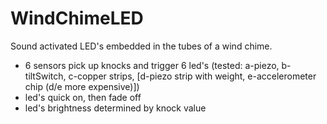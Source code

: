 # WindChimeLED

Sound activated LED's embedded in the tubes of a wind chime.

- 6 sensors pick up knocks and trigger 6 led's  (tested: a-piezo, b-tiltSwitch, c-copper strips, [d-piezo strip with weight, e-accelerometer chip (d/e more expensive)])
- led's quick on, then fade off
- led's brightness determined by knock value
